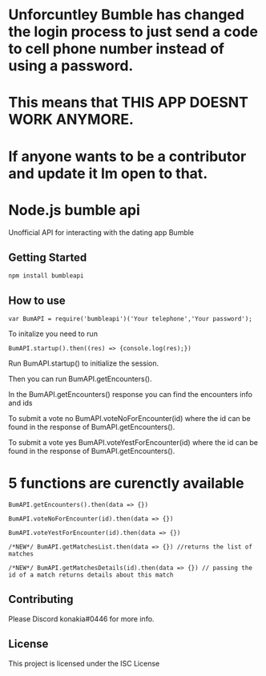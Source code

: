 
# Unforcuntley Bumble has changed the login process to just send a code to cell phone number instead of using a password.
# This means that THIS APP DOESNT WORK ANYMORE. 
# If anyone wants to be a contributor and update it Im open to that. 

# Node.js bumble api

Unofficial API for interacting with the dating app Bumble

## Getting Started

```
npm install bumbleapi
```

## How to use 

```
var BumAPI = require('bumbleapi')('Your telephone','Your password');
```
To initalize you need to run
```
BumAPI.startup().then((res) => {console.log(res);})
```

Run BumAPI.startup() to initialize the session. 

Then you can run BumAPI.getEncounters().

In the BumAPI.getEncounters() response you can find the encounters info and ids

To submit a vote no BumAPI.voteNoForEncounter(id) where the id can be found in the response of BumAPI.getEncounters().

To submit a vote yes BumAPI.voteYestForEncounter(id) where the id can be found in the response of BumAPI.getEncounters().

# 5 functions are curenctly available
```
BumAPI.getEncounters().then(data => {})
```
```
BumAPI.voteNoForEncounter(id).then(data => {})
```
```
BumAPI.voteYestForEncounter(id).then(data => {})
```
```
/*NEW*/ BumAPI.getMatchesList.then(data => {}) //returns the list of matches
```
```
/*NEW*/ BumAPI.getMatchesDetails(id).then(data => {}) // passing the id of a match returns details about this match 
```

## Contributing

Please Discord konakia#0446 for more info.

## License

This project is licensed under the ISC License
